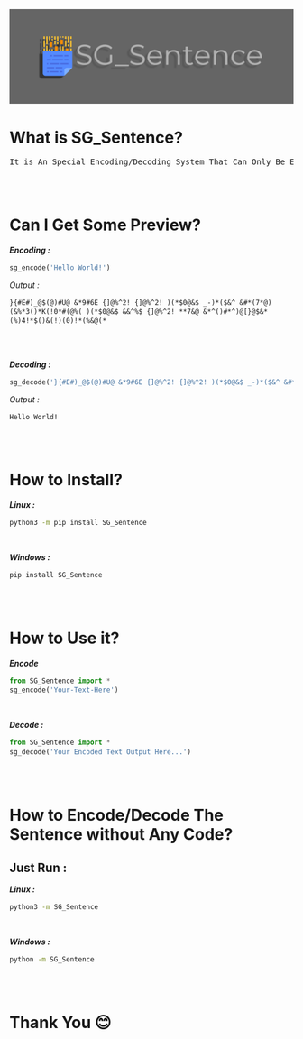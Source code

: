 [![logo](logo.png)](https://github.com/sancho1952007/SG_Sentence)
# What is SG_Sentence?
<pre>
It is An Special Encoding/Decoding System That Can Only Be Encoded & Decoded Using This Module!
</pre>

<br><br>

# Can I Get Some Preview?
***Encoding :***
```python
sg_encode('Hello World!')
```
*Output :*
```
}{#E#)_@$(@)#U@ &*9#6E {]@%^2! {]@%^2! )(*$0@&$ _-)*($&^ &#*(7*@)(&%*3()*K(!0*#(@%( )(*$0@&$ &&^%$ {]@%^2! **7&@ &*^()#*^)@[}@$&*(%)4!*$()&(!)(0)!*(%&@(*
```

<br><br>

***Decoding :***
```python
sg_decode('}{#E#)_@$(@)#U@ &*9#6E {]@%^2! {]@%^2! )(*$0@&$ _-)*($&^ &#*(7*@)(&%*3()*K(!0*#(@%( )(*$0@&$ &&^%$ {]@%^2! **7&@ &*^()#*^)@[}@$&*(%)4!*$()&(!)(0)!*(%&@(*')
```

*Output :*
```
Hello World!
```

<br><br>

# How to Install?
***Linux :***
```bash
python3 -m pip install SG_Sentence
```

<br>

***Windows :***
```cmd
pip install SG_Sentence
```

<br><br>

# How to Use it?
***Encode***
```python
from SG_Sentence import *
sg_encode('Your-Text-Here')
```

<br>

***Decode :***
```python
from SG_Sentence import *
sg_decode('Your Encoded Text Output Here...')
```

<br><br>

# How to Encode/Decode The Sentence without Any Code?
## **Just Run :**  

***Linux :***
```bash
python3 -m SG_Sentence
```

<br>

***Windows :***
```cmd
python -m SG_Sentence
```

<br><br>

# **Thank You 😊**
